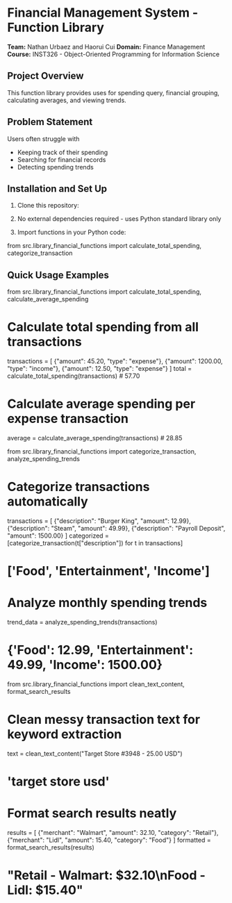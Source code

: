 # Financial Management System - Function Library

**Team:** Nathan Urbaez and Haorui Cui
**Domain:** Finance Management
**Course:** INST326 - Object-Oriented Programming for Information Science 

## Project Overview

This function library provides uses for spending query, financial grouping, calculating averages, and viewing trends.

## Problem Statement
Users often struggle with
- Keeping track of their spending
- Searching for financial records
- Detecting spending trends

## Installation and Set Up

1. Clone this repository:


2. No external dependencies required - uses Python standard library only

3. Import functions in your Python code:

from src.library_financial_functions import calculate_total_spending, categorize_transaction

## Quick Usage Examples

from src.library_financial_functions import calculate_total_spending, calculate_average_spending

# Calculate total spending from all transactions
transactions = [
    {"amount": 45.20, "type": "expense"},
    {"amount": 1200.00, "type": "income"},
    {"amount": 12.50, "type": "expense"}
]
total = calculate_total_spending(transactions)  # 57.70

# Calculate average spending per expense transaction
average = calculate_average_spending(transactions)  # 28.85


from src.library_financial_functions import categorize_transaction, analyze_spending_trends

# Categorize transactions automatically
transactions = [
    {"description": "Burger King", "amount": 12.99},
    {"description": "Steam", "amount": 49.99},
    {"description": "Payroll Deposit", "amount": 1500.00}
]
categorized = [categorize_transaction(t["description"]) for t in transactions]
# ['Food', 'Entertainment', 'Income']

# Analyze monthly spending trends
trend_data = analyze_spending_trends(transactions)
# {'Food': 12.99, 'Entertainment': 49.99, 'Income': 1500.00}

from src.library_financial_functions import clean_text_content, format_search_results

# Clean messy transaction text for keyword extraction
text = clean_text_content("Target Store #3948 - 25.00 USD")
# 'target store usd'

# Format search results neatly
results = [
    {"merchant": "Walmart", "amount": 32.10, "category": "Retail"},
    {"merchant": "Lidl", "amount": 15.40, "category": "Food"}
]
formatted = format_search_results(results)
# "Retail - Walmart: $32.10\nFood - Lidl: $15.40"





